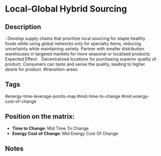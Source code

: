 # Local-Global Hybrid Sourcing

## Description
: Develop supply chains that prioritize local sourcing for staple healthy foods while using global networks only for specialty items, reducing uncertainty while maintaining variety.   Partner with smaller distribution warehouses in targeted markets for more seasonal or localized products.      Expected Effect:   Decentralized locations for purchasing superior quality of product. Consumers can taste and sense the quality, leading to higher desire for product.   #transition-areas

## Tags
#energy-time-leverage-points-map #mid-time-to-change #mid-energy-cost-of-change

## Position on the matrix:
- **Time to Change**: Mid Time To Change
- **Energy Cost of Change**: Mid Energy Cost Of Change

## Notes
<!-- Add your notes here -->
